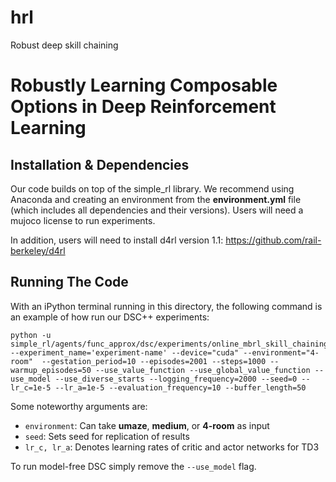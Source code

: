 # hrl
Robust deep skill chaining

# Robustly Learning Composable Options in Deep Reinforcement Learning

## Installation & Dependencies

Our code builds on top of the simple_rl library. We recommend using Anaconda and creating an environment from the **environment.yml** file (which includes all dependencies and their versions). Users will need a mujoco license to run experiments.

In addition, users will need to install d4rl version 1.1: https://github.com/rail-berkeley/d4rl

 

## Running The Code

With an iPython terminal running in this directory, the following command is an example of how run our DSC++ experiments:

    python -u simple_rl/agents/func_approx/dsc/experiments/online_mbrl_skill_chaining.py --experiment_name='experiment-name' --device="cuda" --environment="4-room"  --gestation_period=10 --episodes=2001 --steps=1000 --warmup_episodes=50 --use_value_function --use_global_value_function --use_model --use_diverse_starts --logging_frequency=2000 --seed=0 --lr_c=1e-5 --lr_a=1e-5 --evaluation_frequency=10 --buffer_length=50

Some noteworthy arguments are:

 - `environment`: Can take **umaze**, **medium**, or **4-room** as input
 - `seed`: Sets seed for replication of results
 - `lr_c, lr_a`: Denotes learning rates of critic and actor networks for TD3

To run model-free DSC simply remove the `--use_model` flag. 
